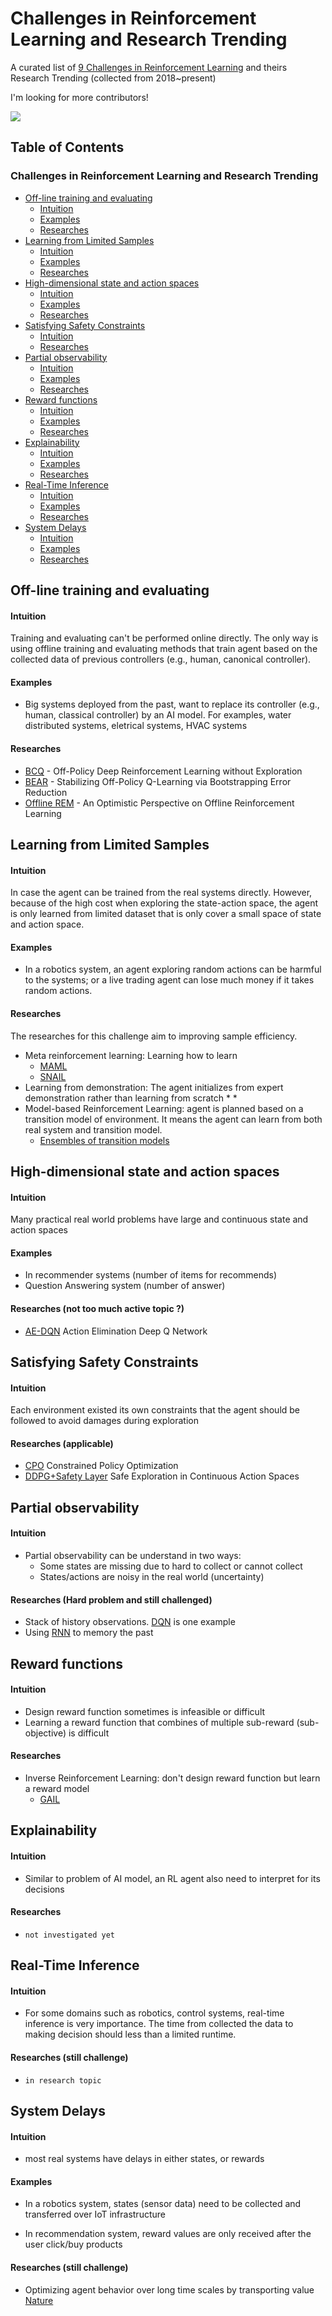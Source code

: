 # Challenges in Reinforcement Learning and Research Trending
A curated list of [9 Challenges in Reinforcement Learning](https://arxiv.org/pdf/1904.12901.pdf) and theirs Research Trending (collected from 2018~present)

I'm looking for more contributors!

![](images/cover.jpeg)

## Table of Contents

### Challenges in Reinforcement Learning and Research Trending
<!-- MarkdownTOC depth=4 -->

- [Off-line training and evaluating](#offline)
    - [Intuition](#offline-intuition)
    - [Examples](#offline-examples)
    - [Researches](#offline-trending)
- [Learning from Limited Samples](#sample)
    - [Intuition](#sample-intuition)
    - [Examples](#sample-examples)
    - [Researches](#sample-trending)
- [High-dimensional state and action spaces](#dimensional)
    - [Intuition](#dimensional-intuition)
    - [Examples](#dimensional-examples)
    - [Researches](#dimensional-trending)
- [Satisfying Safety Constraints](#safety)
    - [Intuition](#safety-intuition)
    - [Researches](#safety-trending)
- [Partial observability](#partial)
    - [Intuition](#partial-intuition)
    - [Examples](#partial-examples)
    - [Researches](#partial-trending)
- [Reward functions](#reward)
    - [Intuition](#reward-intuition)
    - [Examples](#reward-examples)
    - [Researches](#reward-trending)
- [Explainability](#explain)
    - [Intuition](#explain-intuition)
    - [Examples](#explain-examples)
    - [Researches](#explain-trending)  
- [Real-Time Inference](#realtime)
    - [Intuition](#realtime-intuition)
    - [Examples](#realtime-examples)
    - [Researches](#realtime-trending)
- [System Delays](#delay)
    - [Intuition](#delay-intuition)
    - [Examples](#delay-examples)
    - [Researches](#delay-trending)  


<!-- /MarkdownTOC -->

<a name="offline"></a>
## Off-line training and evaluating

<a name="offline-intuition"></a>
#### Intuition

Training and evaluating can't be performed online directly.
The only way is using offline training and evaluating methods
that train agent based on the collected data of previous controllers 
(e.g., human, canonical controller).

<a name="offline-examples"></a>
#### Examples

- Big systems deployed from the past, 
want to replace its controller (e.g., human, classical controller) by an AI model. 
For examples, water distributed systems, eletrical systems, HVAC systems
  
<a name="offline-trending"></a>
#### Researches

- [BCQ](https://arxiv.org/abs/1812.02900) - Off-Policy Deep Reinforcement Learning without Exploration
- [BEAR](https://arxiv.org/abs/1906.00949) - Stabilizing Off-Policy Q-Learning via Bootstrapping Error Reduction
- [Offline REM](https://arxiv.org/abs/1907.04543) - An Optimistic Perspective on Offline Reinforcement Learning

<a name="sample"></a>
## Learning from Limited Samples

<a name="sample-intuition"></a>
#### Intuition

In case the agent can be trained from the real systems directly. 
However, because of the high cost when exploring the state-action space, the agent is only
learned from limited dataset that is only cover a small space of state and action
space.

<a name="sample-examples"></a>
#### Examples

- In a robotics system, an agent exploring random actions can be harmful 
to the systems; or a live trading agent can lose much money if it takes random actions.

<a name="sample-trending"></a>
#### Researches
The researches for this challenge aim to improving sample efficiency.

- Meta reinforcement learning: Learning how to learn
    * [MAML](https://arxiv.org/abs/1703.03400)
    * [SNAIL](https://arxiv.org/abs/1707.03141)
- Learning from demonstration:
The agent initializes from expert demonstration rather than learning from scratch
    * 
    *
- Model-based Reinforcement Learning: agent is planned based on 
a transition model of environment. It means the agent can learn from both real system 
and transition model.
    * [Ensembles of transition models](https://arxiv.org/abs/1805.12114)

<a name="dimensional"></a>
## High-dimensional state and action spaces

<a name="dimensional-intuition"></a>
#### Intuition

Many practical real world problems have large and continuous state and action spaces

<a name="dimensional-examples"></a>
#### Examples

- In recommender systems (number of items for recommends)
- Question Answering system (number of answer)

<a name="dimensional-trending"></a>
#### Researches (not too much active topic ?)
- [AE-DQN](https://arxiv.org/abs/1809.02121) Action Elimination Deep Q Network

<a name="safety"></a>
## Satisfying Safety Constraints

<a name="safety-intuition"></a>
#### Intuition

Each environment existed its own constraints that the agent should be followed 
to avoid damages during exploration

<a name="safety-examples"></a>

<a name="safety-trending"></a>
#### Researches (applicable)
- [CPO](https://arxiv.org/abs/1705.10528) Constrained Policy Optimization
- [DDPG+Safety Layer](https://arxiv.org/abs/1801.08757) Safe Exploration in Continuous Action Spaces

<a name="partial"></a>
## Partial observability

<a name="partial-intuition"></a>
#### Intuition

- Partial observability can be understand in two ways:
    + Some states are missing due to hard to collect or cannot collect
    + States/actions are noisy in the real world (uncertainty)
<a name="partial-examples"></a>

<a name="partial-trending"></a>
#### Researches (Hard problem and still challenged)
- Stack of history observations. [DQN](https://arxiv.org/abs/1312.5602) is one example
- Using [RNN](https://arxiv.org/abs/1507.06527) to memory the past

<a name="partial"></a>
## Reward functions

<a name="reward-intuition"></a>
#### Intuition

- Design reward function sometimes is infeasible or difficult
- Learning a reward function that combines of multiple sub-reward 
(sub-objective) is difficult

<a name="reward-trending"></a>
#### Researches
- Inverse Reinforcement Learning: don't design reward function but learn a reward model
    + [GAIL](https://arxiv.org/abs/1606.03476)

<a name="partial"></a>
## Explainability

<a name="explain-intuition"></a>
#### Intuition

- Similar to problem of AI model, an RL agent also need to interpret for its decisions

<a name="explain-trending"></a>
#### Researches
- `not investigated yet`

<a name="realtime"></a>
## Real-Time Inference

<a name="realtime-intuition"></a>
#### Intuition

- For some domains such as robotics, control systems, 
real-time inference is very importance. The time from 
collected the data to making decision should less than a limited runtime.

<a name="realtime-trending"></a>
#### Researches (still challenge)
- `in research topic`

<a name="realtime"></a>
## System Delays

<a name="delay-intuition"></a>
#### Intuition

- most real systems have delays in either states, or rewards

<a name="sample-examples"></a>
#### Examples

- In a robotics system, states (sensor data) need to be 
collected and transferred over IoT infrastructure

- In recommendation system, reward values are only 
received after the user click/buy products

<a name="delay-trending"></a>
#### Researches (still challenge)
- Optimizing agent behavior over long time scales by transporting value [Nature](https://www.nature.com/articles/s41467-019-13073-w)

